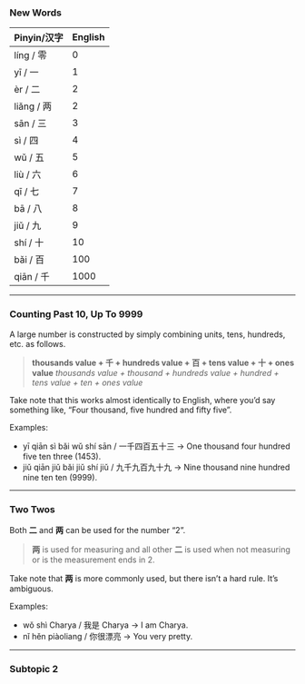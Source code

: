 ### New Words
| Pinyin/汉字 | English |
| --------- | ------- |
| líng / 零  | 0       |
| yī / 一    | 1       |
| èr / 二    | 2       |
| liǎng / 两 | 2       |
| sān / 三   | 3       |
| sì / 四    | 4       |
| wǔ / 五    | 5       |
| liù / 六   | 6       |
| qī / 七    | 7       |
| bā / 八    | 8       |
| jiǔ / 九   | 9       |
| shí / 十   | 10      |
| bǎi / 百   | 100     |
| qiān	/ 千  | 1000    |


---
### Counting Past 10, Up To 9999

A large number is constructed by simply combining units, tens, hundreds, etc. as follows. 

>**thousands value + 千 + hundreds value + 百 + tens value +  十 + ones value**
>*thousands value + thousand + hundreds value + hundred + tens value +  ten + ones value*

Take note that this works almost identically to English, where you’d say something like, “Four thousand, five hundred and fifty five”.

Examples:
- yī qiān sì bǎi wǔ shí sān / 一千四百五十三 → One thousand four hundred five ten three (1453).
- jiǔ qiān jiǔ bǎi jiǔ shí jiǔ / 九千九百九十九 → Nine thousand nine hundred nine ten ten (9999).

---
### Two Twos

Both **二** and **两** can be used for the number “2”. 

> **两** is used for measuring and all other 
> **二** is used when not measuring or is the measurement ends in 2.

Take note that **两** is more commonly used, but there isn’t a hard rule. It’s ambiguous.

Examples:
- wǒ shì Charya / 我是 Charya → I am Charya.
- nǐ hěn piàoliang / 你很漂亮 → You very pretty.

---
### Subtopic 2